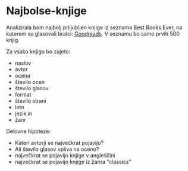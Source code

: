 # Najbolse-knjige

Analizirala bom najbolj priljubljen knjige iz seznama Best Books Ever, na katerem so glasovali bralci:
[Goodreads](https://www.goodreads.com/list/show/1.Best_Books_Ever). V seznamu bo samo prvih 500 knjig.

Za vsako knjigo bo zajeto:
- naslov
- avtor
- ocena
- število ocen
- število glasov
- format
- število strani
- leto
- jezik in
- žanr

Delovne hipoteze:
- Kateri avtorji se največkrat pojavijo?
- Ali število glasov vpliva na oceno?
- največkrat se pojavijo knjige v angleščini
- največkrat se pojavijo knjige iz žanra "classics"
